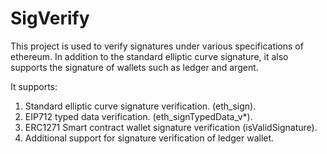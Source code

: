 # SigVerify

This project is used to verify signatures under various specifications of ethereum. In addition to the standard elliptic curve signature, it also supports the signature of wallets such as ledger and argent.

It supports:
1. Standard elliptic curve signature verification. (eth_sign).
2. EIP712 typed data verification. (eth_signTypedData_v*).
3. ERC1271 Smart contract wallet signature verification (isValidSignature).
4. Additional support for signature verification of ledger wallet.